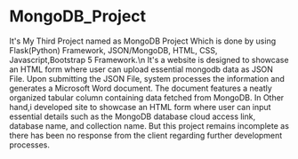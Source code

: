# MongoDB_Project
It's My Third Project named as MongoDB Project Which is done by using Flask(Python) Framework, JSON/MongoDB, HTML, CSS, Javascript,Bootstrap 5 Framework.\n
It's a website is designed to showcase an HTML form where user can upload essential mongodb data as JSON File.
Upon submitting the JSON File, system processes the information and generates a Microsoft Word document. The document features a neatly organized tabular column containing data fetched from MongoDB.
In Other hand,i developed site to showcase an HTML form where user can input essential details such as the MongoDB database cloud access link, database name, and collection name.
But this project remains incomplete as there has been no response from the client regarding further development processes.
